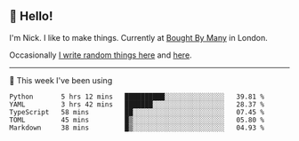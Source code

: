 ## 👋 Hello! 

I'm Nick. I like to make things. Currently at [Bought By Many](https://boughtbymany.com) in London.

Occasionally [I write random things here](https://nicksnell.com) and [here](https://twitter.com/nicksnell).

-------

🚀 This week I've been using

<!--START_SECTION:waka-->
```text
Python       5 hrs 12 mins   ██████████░░░░░░░░░░░░░░░   39.81 % 
YAML         3 hrs 42 mins   ███████░░░░░░░░░░░░░░░░░░   28.37 % 
TypeScript   58 mins         ██░░░░░░░░░░░░░░░░░░░░░░░   07.45 % 
TOML         45 mins         █▒░░░░░░░░░░░░░░░░░░░░░░░   05.80 % 
Markdown     38 mins         █▒░░░░░░░░░░░░░░░░░░░░░░░   04.93 % 
```
<!--END_SECTION:waka-->
